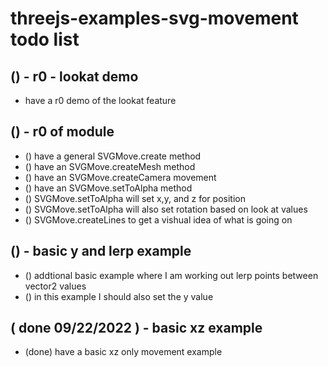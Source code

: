 # threejs-examples-svg-movement todo list


## () - r0 - lookat demo
* have a r0 demo of the lookat feature

## () - r0 of module
* () have a general SVGMove.create method
* () have an SVGMove.createMesh method 
* () have an SVGMove.createCamera movement
* () have an SVGMove.setToAlpha method
* () SVGMove.setToAlpha will set x,y, and z for position
* () SVGMove.setToAlpha will also set rotation based on look at values
* () SVGMove.createLines to get a vishual idea of what is going on


## () - basic y and lerp example
* () addtional basic example where I am working out lerp points between vector2 values
* () in this example I should also set the y value

## ( done 09/22/2022 ) - basic xz example
* (done) have a basic xz only movement example